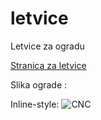 # letvice
Letvice za ogradu

[Stranica za letvice ](http://www.acivinesod.com/letvice/Letvice.html)

Slika ograde :

Inline-style: 
![CNC](letvice/cnc_1.jpg)






